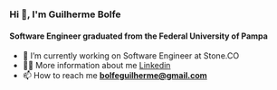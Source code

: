 ### Hi 👋, I'm Guilherme Bolfe
#### Software Engineer graduated from the Federal University of Pampa
- 🔭 I’m currently working on Software Engineer at Stone.CO
- 👨‍💻 More information about me [Linkedin](https://linkedin.com/in/guilherme-bolfe)
- 📫 How to reach me **bolfeguilherme@gmail.com**
